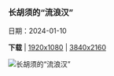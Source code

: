 ### 长胡须的“流浪汉”

日期：2024-01-10

**下载**  |  [1920x1080](https://cn.bing.com/th?id=OHR.LynxSnow_ZH-CN8908082275_1920x1080.jpg)  |  [3840x2160](https://cn.bing.com/th?id=OHR.LynxSnow_ZH-CN8908082275_UHD.jpg)

![长胡须的“流浪汉”](https://cn.bing.com/th?id=OHR.LynxSnow_ZH-CN8908082275_1920x1080.jpg "雪中的欧亚猞猁 (© Jan Stria/Shutterstock)")

